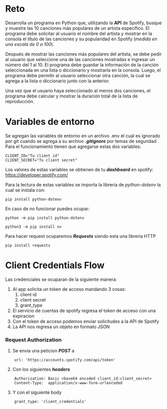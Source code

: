 # Reto

Desarrolla un programa en Python que, utilizando la **API** de Spotify, busque y muestre las 10 
canciones más populares de un artista específico. El programa debe solicitar al usuario el nombre 
del artista y mostrar en la consola el título de las canciones y su popularidad en Spotify (_medida en 
una escala de 0 a 100_).

Después de mostrar las canciones más populares del artista, se debe pedir al usuario que 
seleccione una de las canciones mostradas e ingresar un número del 1 al 10. El programa debe 
guardar la información de la canción seleccionada en una lista o diccionario y mostrarla en la 
consola. Luego, el programa debe permitir al usuario seleccionar otra canción, la cual se agrega a 
la lista o diccionario junto con la anterior.

Una vez que el usuario haya seleccionado al menos dos canciones, el programa debe calcular y 
mostrar la duración total de la lista de reproducción.

# Variables de entorno

Se agregan las variables de entorno en un archivo .env el cual es ignorado por git cuando se agrega a su archivo _**.gitignore**_ por temas de seguridad . Para el funcionamiento tienen que agregarse estas dos variables:
```
CLIENT_ID="Tu client id"
CLIENT_SECRET="Tu client secret"
```
Los valores de estas variables se obtienen de tu **_dashboard_** en spotify: https://developer.spotify.com/


Para la lectura de estas variables se importa la libreria de _python-dotenv_ la cual se instala con:
```
pip install python-dotenv
```

En caso de no funcionar puedes ocupar:
```
python -m pip install python-dotenv

python3 -m pip install nv
```

Para hacer request ocuparemos **_Requests_** siendo esta una libreria HTTP
```
pip install requests
```

# Client Credentials Flow
Las credenciales se ocuparan de la siguiente manera:

1. Al app solicita un token de acceso mandando 3 cosas: 
   1. client id
   2. client secret
   3. grant_type
2. El servicio de cuentas de spotify regresa el token de acceso con una expiracion
3. Con el token de acceso podemos enviar solicitudes a la API de Spotify 
4. La API nos regresa un objeto en formato JSON

### Request Authorization
1. Se envia una peticion **_POST_** a
```
    url: 'https://accounts.spotify.com/api/token'
```
2. Con los siguientes **_headers_**
```
    Authorization: Basic <base64 encoded client_id:client_secret>
    Content-Type:  application/x-www-form-urlencoded
```
3. Y con el siguiente body
```
    grant_type: 'client_credentials'
```

